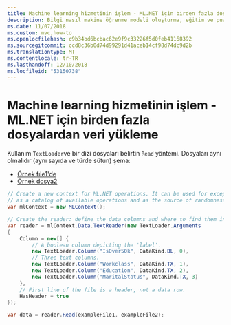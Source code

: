 ```yaml
---
title: Machine learning hizmetinin işlem - ML.NET için birden fazla dosyalardan veri yükleme
description: Bilgi nasıl makine öğrenme modeli oluşturma, eğitim ve puanlama ML.NET ile kullanım için birden çok dosyadan veri yükleme
ms.date: 11/07/2018
ms.custom: mvc,how-to
ms.openlocfilehash: c9b34bd6bcbac62e9f9c33226f5d0feb41168392
ms.sourcegitcommit: ccd8c36b0d74d99291d41aceb14cf98d74dc9d2b
ms.translationtype: MT
ms.contentlocale: tr-TR
ms.lasthandoff: 12/10/2018
ms.locfileid: "53150738"
---
```

# <a name="load-data-from-multiple-files-for-machine-learning-processing---mlnet"></a>Machine learning hizmetinin işlem - ML.NET için birden fazla dosyalardan veri yükleme

Kullanım `TextLoader`ve bir dizi dosyaları belirtin `Read` yöntemi. Dosyaları aynı olmalıdır (aynı sayıda ve türde sütun) şema:

* [Örnek fıle1'de](https://github.com/dotnet/machinelearning/blob/e3a34ae6ae1b25ac96faa0317308703ce943ff95/test/data/adult.train)
* [Örnek dosya2](https://github.com/dotnet/machinelearning/blob/e3a34ae6ae1b25ac96faa0317308703ce943ff95/test/data/adult.test)

```csharp
// Create a new context for ML.NET operations. It can be used for exception tracking and logging, 
// as a catalog of available operations and as the source of randomness.
var mlContext = new MLContext();

// Create the reader: define the data columns and where to find them in the text file.
var reader = mlContext.Data.TextReader(new TextLoader.Arguments
{
    Column = new[] {
        // A boolean column depicting the 'label'.
        new TextLoader.Column("IsOver50k", DataKind.BL, 0),
        // Three text columns.
        new TextLoader.Column("Workclass", DataKind.TX, 1),
        new TextLoader.Column("Education", DataKind.TX, 2),
        new TextLoader.Column("MaritalStatus", DataKind.TX, 3)
    },
    // First line of the file is a header, not a data row.
    HasHeader = true
});

var data = reader.Read(exampleFile1, exampleFile2);
```